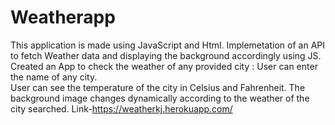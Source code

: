 # Weatherapp
This application is made using JavaScript and Html.
Implemetation of an API to fetch Weather data and displaying the background accordingly using JS.
Created an App to check the weather of any provided city :
User can enter the name of any city.  
User can see the temperature of the city in Celsius and Fahrenheit.
The background image changes dynamically according to the weather of the city searched.
 Link-https://weatherkj.herokuapp.com/
